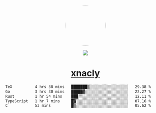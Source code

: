 <p align="center">
  <img style="border-radius: 100px" width="128" height="128" src="https://avatars.githubusercontent.com/u/47723417?v=4"/>
</p>
<p align="center">
  <img src="https://komarev.com/ghpvc/?username=xnacly&&style=flat-square"/>
</p>

<h1 align="center"><a href="https://xnacly.me"> xnacly</a> </h1>

<!--START_SECTION:waka-->

```txt
TeX          4 hrs 38 mins   ███████▒░░░░░░░░░░░░░░░░░   29.38 %
Go           3 hrs 30 mins   █████▓░░░░░░░░░░░░░░░░░░░   22.27 %
Rust         1 hr 54 mins    ███░░░░░░░░░░░░░░░░░░░░░░   12.11 %
TypeScript   1 hr 7 mins     █▓░░░░░░░░░░░░░░░░░░░░░░░   07.16 %
C            53 mins         █▒░░░░░░░░░░░░░░░░░░░░░░░   05.62 %
```

<!--END_SECTION:waka-->
